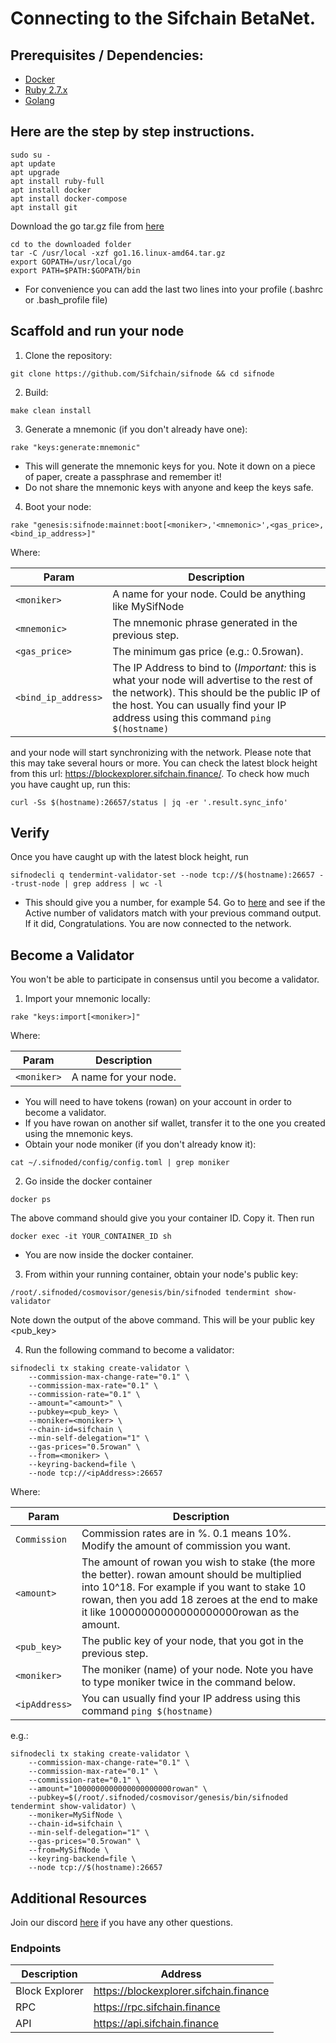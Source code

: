 # Connecting to the Sifchain BetaNet. 

## Prerequisites / Dependencies:

- [Docker](https://www.docker.com/get-started)
- [Ruby 2.7.x](https://www.ruby-lang.org/en/documentation/installation)
- [Golang](https://golang.org/doc/install)

## Here are the step by step instructions.

```
sudo su -
apt update
apt upgrade
apt install ruby-full
apt install docker
apt install docker-compose
apt install git
```

Download the go tar.gz file from [here](https://golang.org/doc/install)

```
cd to the downloaded folder
tar -C /usr/local -xzf go1.16.linux-amd64.tar.gz
export GOPATH=/usr/local/go
export PATH=$PATH:$GOPATH/bin
```
  - For convenience you can add the last two lines into your profile (.bashrc or .bash_profile file)

## Scaffold and run your node

1. Clone the repository:

```
git clone https://github.com/Sifchain/sifnode && cd sifnode
```

2. Build:

```
make clean install
```

3. Generate a mnemonic (if you don't already have one):

```
rake "keys:generate:mnemonic"
```

  - This will generate the mnemonic keys for you. Note it down on a piece of paper, create a passphrase and remember it!
  - Do not share the mnemonic keys with anyone and keep the keys safe.

4. Boot your node:

```
rake "genesis:sifnode:mainnet:boot[<moniker>,'<mnemonic>',<gas_price>,<bind_ip_address>]"
```

Where:

|Param|Description|
|-----|----------|
|`<moniker>`|A name for your node. Could be anything like MySifNode|
|`<mnemonic>`|The mnemonic phrase generated in the previous step.|
|`<gas_price>`|The minimum gas price (e.g.: 0.5rowan).|
|`<bind_ip_address>`|The IP Address to bind to (*Important:* this is what your node will advertise to the rest of the network). This should be the public IP of the host. You can usually find your IP address using this command `ping $(hostname)`| 

and your node will start synchronizing with the network. Please note that this may take several hours or more. You can check the latest block height from this url: https://blockexplorer.sifchain.finance/. To check how much you have caught up, run this:

```
curl -Ss $(hostname):26657/status | jq -er '.result.sync_info'
```

## Verify

Once you have caught up with the latest block height, run

``` 
sifnodecli q tendermint-validator-set --node tcp://$(hostname):26657 --trust-node | grep address | wc -l
```

   - This should give you a number, for example 54. Go to [here](https://blockexplorer.sifchain.finance/validators) and see if the Active number of validators match with your previous command output. If it did, Congratulations. You are now connected to the network.

## Become a Validator

You won't be able to participate in consensus until you become a validator.

1. Import your mnemonic locally:

```
rake "keys:import[<moniker>]"
```

Where:

|Param|Description|
|-----|----------|
|`<moniker>`|A name for your node.|


   - You will need to have tokens (rowan) on your account in order to become a validator.
   - If you have rowan on another sif wallet, transfer it to the one you created using the mnemonic keys.
   - Obtain your node moniker (if you don't already know it):


``` 
cat ~/.sifnoded/config/config.toml | grep moniker
``` 

2. Go inside the docker container

```
docker ps
```

The above command should give you your container ID. Copy it. Then run

```
docker exec -it YOUR_CONTAINER_ID sh
```
   - You are now inside the docker container.
    
3. From within your running container, obtain your node's public key:

```
/root/.sifnoded/cosmovisor/genesis/bin/sifnoded tendermint show-validator
```

Note down the output of the above command. This will be your public key <pub_key>

4. Run the following command to become a validator: 

```
sifnodecli tx staking create-validator \
    --commission-max-change-rate="0.1" \
    --commission-max-rate="0.1" \
    --commission-rate="0.1" \
    --amount="<amount>" \
    --pubkey=<pub_key> \
    --moniker=<moniker> \
    --chain-id=sifchain \
    --min-self-delegation="1" \
    --gas-prices="0.5rowan" \
    --from=<moniker> \
    --keyring-backend=file \
    --node tcp://<ipAddress>:26657
```

Where:

|Param|Description|
|-----|----------|
|`Commission`|Commission rates are in %. 0.1 means 10%. Modify the amount of commission you want.|
|`<amount>`|The amount of rowan you wish to stake (the more the better). rowan amount should be multiplied into 10^18. For example if you want to stake 10 rowan, then you add 18 zeroes at the end to make it like 10000000000000000000rowan as the amount.|
|`<pub_key>`|The public key of your node, that you got in the previous step.|
|`<moniker>`|The moniker (name) of your node. Note you have to type moniker twice in the command below.|
|`<ipAddress>`|You can usually find your IP address using this command `ping $(hostname)`|



e.g.:

```
sifnodecli tx staking create-validator \
    --commission-max-change-rate="0.1" \
    --commission-max-rate="0.1" \
    --commission-rate="0.1" \
    --amount="1000000000000000000000rowan" \
    --pubkey=$(/root/.sifnoded/cosmovisor/genesis/bin/sifnoded tendermint show-validator) \
    --moniker=MySifNode \
    --chain-id=sifchain \
    --min-self-delegation="1" \
    --gas-prices="0.5rowan" \
    --from=MySifNode \
    --keyring-backend=file \
    --node tcp://$(hostname):26657
```

## Additional Resources

Join our discord [here](https://discord.gg/pArfJZwX) if you have any other questions.

### Endpoints

|Description|Address|
|-----------|-------|
|Block Explorer|https://blockexplorer.sifchain.finance|
|RPC|https://rpc.sifchain.finance|
|API|https://api.sifchain.finance|
